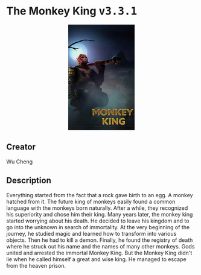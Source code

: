 
# The Monkey King <kbd>v3.3.1</kbd>

<center>
  <img src="./cover-1024.jpg"/>
</center>

## Creator
Wu Cheng

## Description
Everything started from the fact that a rock gave birth to an egg. A monkey hatched from it. The future king of monkeys easily found a common language with the monkeys born naturally. After a while, they recognized his superiority and chose him their king. Many years later, the monkey king started worrying about his death. He decided to leave his kingdom and to go into the unknown in search of immortality. At the very beginning of the journey, he studied magic and learned how to transform into various objects. Then he had to kill a demon. Finally, he found the registry of death where he struck out his name and the names of many other monkeys. Gods united and arrested the immortal Monkey King. But the Monkey King didn't lie when he called himself a great and wise king. He managed to escape from the heaven prison.
